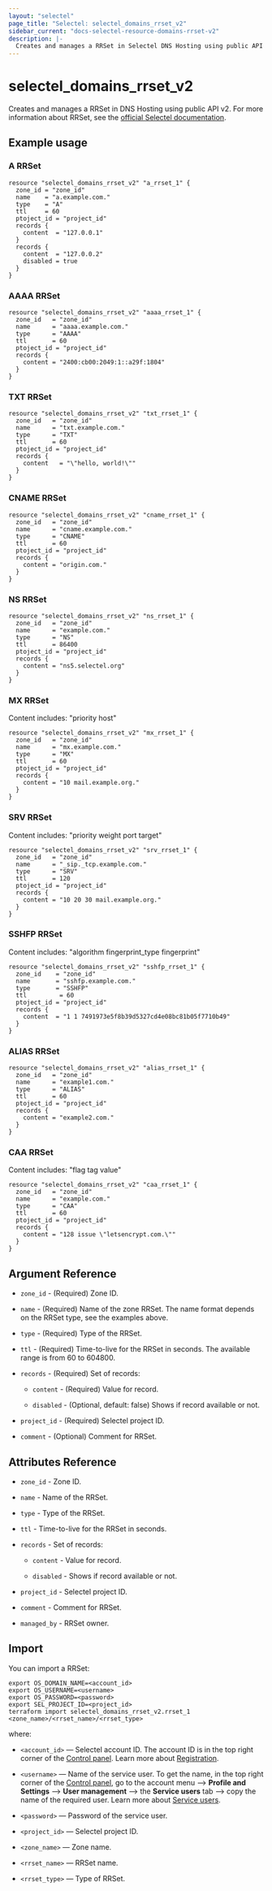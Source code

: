 ```yaml
---
layout: "selectel"
page_title: "Selectel: selectel_domains_rrset_v2"
sidebar_current: "docs-selectel-resource-domains-rrset-v2"
description: |-
  Creates and manages a RRSet in Selectel DNS Hosting using public API v2.
---
```


# selectel\_domains\_rrset\_v2

Creates and manages a RRSet in DNS Hosting using public API v2. For more information about RRSet, see the [official Selectel documentation](https://docs.selectel.ru/networks-services/dns/records/).

## Example usage

### A RRSet

```hcl
resource "selectel_domains_rrset_v2" "a_rrset_1" {
  zone_id = "zone_id"
  name    = "a.example.com."
  type    = "A"
  ttl     = 60
  ptoject_id = "project_id"
  records {
    content  = "127.0.0.1"
  }
  records {
    content  = "127.0.0.2"
    disabled = true
  }
}

```

### AAAA RRSet

```hcl
resource "selectel_domains_rrset_v2" "aaaa_rrset_1" {
  zone_id   = "zone_id"
  name      = "aaaa.example.com."
  type      = "AAAA"
  ttl       = 60
  ptoject_id = "project_id"
  records {
    content = "2400:cb00:2049:1::a29f:1804"
  }  
}

```

### TXT RRSet

```hcl
resource "selectel_domains_rrset_v2" "txt_rrset_1" {
  zone_id   = "zone_id"
  name      = "txt.example.com."
  type      = "TXT"
  ttl       = 60
  ptoject_id = "project_id"
  records {
    content   = "\"hello, world!\""
  } 
}
```

### CNAME RRSet

```hcl
resource "selectel_domains_rrset_v2" "cname_rrset_1" {
  zone_id   = "zone_id"
  name      = "cname.example.com."
  type      = "CNAME"
  ttl       = 60
  ptoject_id = "project_id"
  records {
    content = "origin.com."
  }
}
```

### NS RRSet

```hcl
resource "selectel_domains_rrset_v2" "ns_rrset_1" {
  zone_id   = "zone_id"
  name      = "example.com."
  type      = "NS"
  ttl       = 86400
  ptoject_id = "project_id"
  records {
    content = "ns5.selectel.org"
  }
}
```

### MX RRSet

Content includes: "priority host"

```hcl
resource "selectel_domains_rrset_v2" "mx_rrset_1" {
  zone_id   = "zone_id"
  name      = "mx.example.com."
  type      = "MX"
  ttl       = 60
  ptoject_id = "project_id"
  records {
    content = "10 mail.example.org."
  }
}
```

### SRV RRSet

Content includes: "priority weight port target"

```hcl
resource "selectel_domains_rrset_v2" "srv_rrset_1" {
  zone_id   = "zone_id"
  name      = "_sip._tcp.example.com."
  type      = "SRV"
  ttl       = 120
  ptoject_id = "project_id"
  records {
    content = "10 20 30 mail.example.org."
  }
}
```

### SSHFP RRSet

Content includes: "algorithm fingerprint_type fingerprint"

```hcl
resource "selectel_domains_rrset_v2" "sshfp_rrset_1" {
  zone_id    = "zone_id"
  name       = "sshfp.example.com."
  type       = "SSHFP"
  ttl         = 60
  ptoject_id = "project_id"
  records {
    content  = "1 1 7491973e5f8b39d5327cd4e08bc81b05f7710b49"
  }
}
```

### ALIAS RRSet

```hcl
resource "selectel_domains_rrset_v2" "alias_rrset_1" {
  zone_id   = "zone_id"
  name      = "example1.com."
  type      = "ALIAS"
  ttl       = 60
  ptoject_id = "project_id"
  records {
    content = "example2.com."
  }
}
```

### CAA RRSet

Content includes: "flag tag value"

```hcl
resource "selectel_domains_rrset_v2" "caa_rrset_1" {
  zone_id   = "zone_id"
  name      = "example.com."
  type      = "CAA"
  ttl       = 60
  ptoject_id = "project_id"
  records {
    content = "128 issue \"letsencrypt.com.\""
  }
}
```

## Argument Reference

* `zone_id` - (Required) Zone ID.

* `name` - (Required) Name of the zone RRSet. The name format depends on the RRSet type, see the examples above.

* `type` - (Required) Type of the RRSet.

* `ttl` - (Required) Time-to-live for the RRSet in seconds. The available range is from 60 to 604800.

* `records` - (Required) Set of records:
  
  * `content` - (Required) Value for record.

  * `disabled` - (Optional, default: false) Shows if record available or not.

* `project_id` - (Required) Selectel project ID.

* `comment` - (Optional) Comment for RRSet.

## Attributes Reference

* `zone_id` - Zone ID.

* `name` - Name of the RRSet.

* `type` - Type of the RRSet.

* `ttl` - Time-to-live for the RRSet in seconds.

* `records` - Set of records:
  
  * `content` - Value for record.

  * `disabled` - Shows if record available or not.

* `project_id` - Selectel project ID.

* `comment` - Comment for RRSet.

* `managed_by` - RRSet owner.

## Import

You can import a RRSet:

```shell
export OS_DOMAIN_NAME=<account_id>
export OS_USERNAME=<username>
export OS_PASSWORD=<password>
export SEL_PROJECT_ID=<project_id>
terraform import selectel_domains_rrset_v2.rrset_1 <zone_name>/<rrset_name>/<rrset_type>
```

where:

* `<account_id>` — Selectel account ID. The account ID is in the top right corner of the [Control panel](https://my.selectel.ru/). Learn more about [Registration](https://docs.selectel.ru/control-panel-actions/account/registration/).

* `<username>` — Name of the service user. To get the name, in the top right corner of the [Control panel](https://my.selectel.ru/profile/users_management/users?type=service), go to the account menu ⟶ **Profile and Settings** ⟶ **User management** ⟶ the **Service users** tab ⟶ copy the name of the required user. Learn more about [Service users](https://docs.selectel.ru/control-panel-actions/users-and-roles/user-types-and-roles/).

* `<password>` — Password of the service user.

* `<project_id>` — Selectel project ID.

* `<zone_name>` — Zone name.

* `<rrset_name>` — RRSet name.

* `<rrset_type>` — Type of RRSet.
